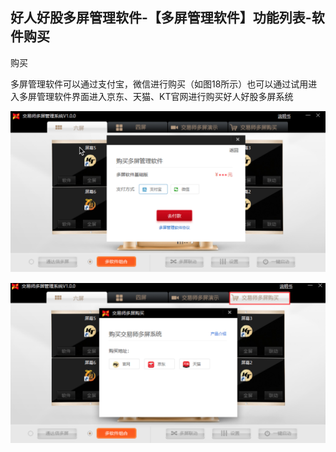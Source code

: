 ## 好人好股多屏管理软件-【多屏管理软件】功能列表-软件购买

购买

多屏管理软件可以通过支付宝，微信进行购买（如图18所示）也可以通过试用进入多屏管理软件界面进入京东、天猫、KT官网进行购买好人好股多屏系统

![image.png](/assets/1102161.png)

![image.png](/assets/1102162.png)



